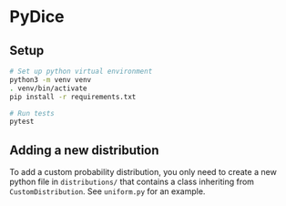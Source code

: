 # PyDice

## Setup

```bash
# Set up python virtual environment
python3 -m venv venv
. venv/bin/activate
pip install -r requirements.txt

# Run tests
pytest
```

## Adding a new distribution

To add a custom probability distribution, you only need to create a new
python file in `distributions/` that contains a class inheriting from
`CustomDistribution`. See `uniform.py` for an example.
